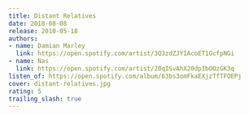 ```yaml
---
title: Distant Relatives
date: 2018-08-08
release: 2010-05-18
authors:
- name: Damian Marley
  link: https://open.spotify.com/artist/3QJzdZJYIAcoET1GcfpNGi
- name: Nas
  link: https://open.spotify.com/artist/20qISvAhX20dpIbOOzGK3q
listen_of: https://open.spotify.com/album/63bs3omFkaEXjzTfTFOEPj
cover: distant-relatives.jpg
rating: 5
trailing_slash: true
---
```

